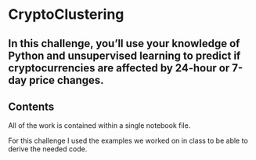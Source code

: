 # CryptoClustering

## In this challenge, you’ll use your knowledge of Python and unsupervised learning to predict if cryptocurrencies are affected by 24-hour or 7-day price changes.

## Contents

All of the work is contained within a single notebook file.

For this challenge I used the examples we worked on in class to be able to derive the needed code. 